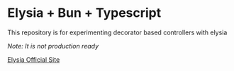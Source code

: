 # Elysia + Bun + Typescript

This repository is for experimenting decorator based controllers with elysia

_Note: It is not production ready_

[Elysia Official Site](https://elysiajs.com/)
